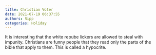 ```yaml
---
title: Christian Voter
date: 2021-07-19 06:37:55
authors: Ripp
categories: Holiday
---
```


 It is interesting that the white repube lickers are allowed to steal with impunity. Christians are funny people that they read only the parts of the bible that apply  to them. This is called a hypocrite.